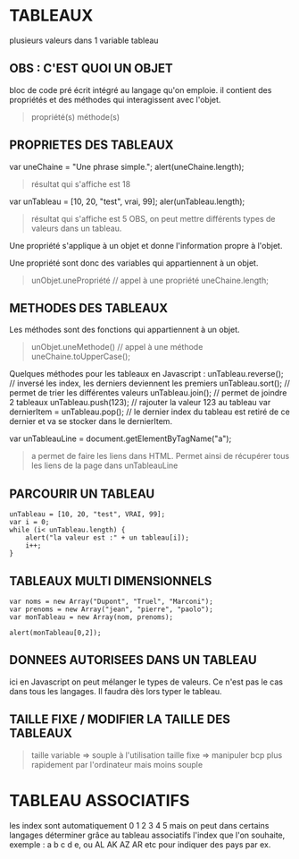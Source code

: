 # TABLEAUX

plusieurs valeurs dans 1 variable tableau


## OBS : C'EST QUOI UN OBJET 
bloc de code pré écrit intégré au langage qu'on emploie.
il contient des propriétés et des méthodes qui interagissent avec l'objet.

> propriété(s)
> méthode(s)

## PROPRIETES DES TABLEAUX

var uneChaine = "Une phrase simple.";
alert(uneChaine.length);
> résultat qui s'affiche est 18

var unTableau = [10, 20, "test", vrai, 99];
aler(unTableau.length);
> résultat qui s'affiche est 5
> OBS, on peut mettre différents types de valeurs dans un tableau.

Une propriété s'applique à un objet et donne l'information propre à l'objet.

Une propriété sont donc des variables qui appartiennent à un objet.

> unObjet.unePropriété // appel à une propriété
uneChaine.length;

## METHODES DES TABLEAUX

Les méthodes sont des fonctions qui appartiennent à un objet. 

> unObjet.uneMethode() // appel à une méthode
uneChaine.toUpperCase();

Quelques méthodes pour les tableaux en Javascript :
unTableau.reverse(); // inversé les index, les derniers deviennent les premiers
unTableau.sort(); // permet de trier les différentes valeurs
unTableau.join(); // permet de joindre 2 tableaux
unTableau.push(123); // rajouter la valeur 123 au tableau
var dernierItem = unTableau.pop(); // le dernier index du tableau est retiré de ce dernier et va se stocker dans le dernierItem. 


var unTableauLine = document.getElementByTagName("a");
> a permet de faire les liens dans HTML. Permet ainsi de récupérer tous les liens de la page dans unTableauLine

## PARCOURIR UN TABLEAU

```
unTableau = [10, 20, "test", VRAI, 99];
var i = 0;
while (i< unTableau.length) {
    alert("la valeur est :" + un tableau[i]);
    i++;
}
```

## TABLEAUX MULTI DIMENSIONNELS

```
var noms = new Array("Dupont", "Truel", "Marconi");
var prenoms = new Array("jean", "pierre", "paolo");
var monTableau = new Array(nom, prenoms);

alert(monTableau[0,2]);
```

## DONNEES AUTORISEES DANS UN TABLEAU

ici en Javascript on peut mélanger le types de valeurs. Ce n'est pas le cas dans tous les langages. Il faudra dès lors typer le tableau.

## TAILLE FIXE / MODIFIER LA TAILLE DES TABLEAUX
> taille variable => souple à l'utilisation
> taille fixe => manipuler bcp plus rapidement par l'ordinateur mais moins souple

# TABLEAU ASSOCIATIFS

les index sont automatiquement 0 1 2 3 4 5 mais on peut dans certains langages déterminer grâce au tableau associatifs l'index que l'on souhaite, exemple : a b c d e, ou AL AK AZ AR etc pour indiquer des pays par ex. 

